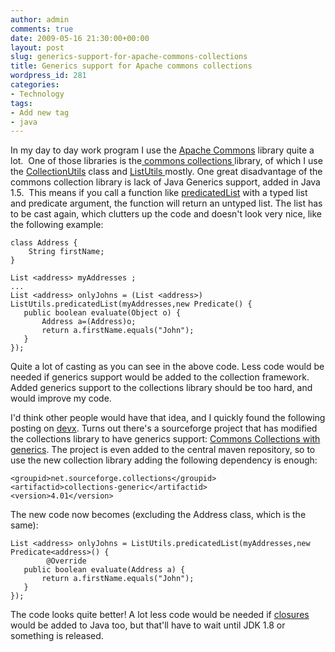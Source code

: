 ```yaml
---
author: admin
comments: true
date: 2009-05-16 21:30:00+00:00
layout: post
slug: generics-support-for-apache-commons-collections
title: Generics support for Apache commons collections
wordpress_id: 281
categories:
- Technology
tags:
- Add new tag
- java
---
```


In my day to day work program I use the [Apache Commons](http://commons.apache.org/) library quite a lot.  One of those libraries is the[ commons collections ](http://commons.apache.org/collections/)library, of which I use the [CollectionUtils](http://commons.apache.org/collections/api-release/org/apache/commons/collections/CollectionUtils.html) class and [ListUtils ](http://commons.apache.org/collections/api-release/org/apache/commons/collections/ListUtils.html)mostly. One great disadvantage of the commons collection library is lack of Java Generics support, added in Java 1.5.  This means if you call a function like [predicatedList](http://commons.apache.org/collections/api-release/org/apache/commons/collections/ListUtils.html#predicatedList(java.util.List,%20org.apache.commons.collections.Predicate)) with a typed list and predicate argument, the function will return an untyped list. The list has to be cast again, which clutters up the code and doesn't look very nice, like the following example:

    
    
    class Address {
        String firstName;
    }
    
    List <address> myAddresses ;
    ...
    List <address> onlyJohns = (List <address>) ListUtils.predicatedList(myAddresses,new Predicate() {
       public boolean evaluate(Object o) {
           Address a=(Address)o;
           return a.firstName.equals("John");
       }
    });
     


Quite a lot of casting as you can see in the above code. Less code would be needed if generics support would be added to the collection framework. Added generics support to the collections library should be too hard, and would improve my code.  

I'd think other people would have that idea, and I quickly found the following posting on [devx](http://www.devx.com/Java/Article/36183). Turns out there's a sourceforge project that has modified the collections library to have generics support: [Commons Collections with generics](http://sourceforge.net/projects/collections).
The project is even added to the central maven repository, so to use the new collection library adding the following dependency is enough:

    
    
    <groupid>net.sourceforge.collections</groupid>
    <artifactid>collections-generic</artifactid>
    <version>4.01</version>
    



The new code now becomes (excluding the Address class, which is the same):

    
    
    List <address> onlyJohns = ListUtils.predicatedList(myAddresses,new Predicate<address>() {
            @Override
       public boolean evaluate(Address a) {
           return a.firstName.equals("John");
       }
    });
    


The code looks quite better! A lot less code would be needed if [closures ](http://www.javac.info/)would be added to Java too, but that'll have to wait until JDK 1.8 or something is released.
